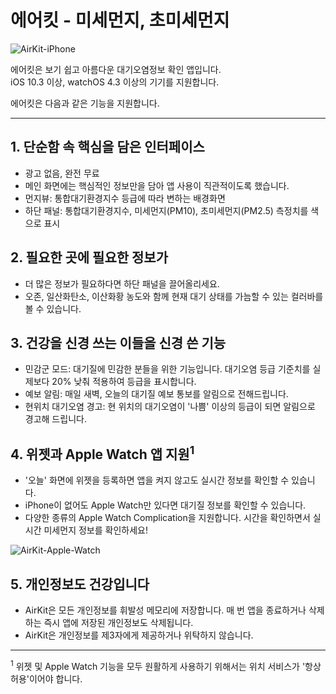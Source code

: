 # 에어킷 - 미세먼지, 초미세먼지

![AirKit-iPhone](https://github.com/naturale0/AirKit-Support/raw/master/images/AirKit-promo.001.jpeg)

에어킷은 보기 쉽고 아름다운 대기오염정보 확인 앱입니다.  
iOS 10.3 이상, watchOS 4.3 이상의 기기를 지원합니다.

에어킷은 다음과 같은 기능을 지원합니다.


---

## 1. 단순함 속 핵심을 담은 인터페이스
- 광고 없음, 완전 무료
- 메인 화면에는 핵심적인 정보만을 담아 앱 사용이 직관적이도록 했습니다.
- 먼지뷰: 통합대기환경지수 등급에 따라 변하는 배경화면
- 하단 패널: 통합대기환경지수, 미세먼지(PM10), 초미세먼지(PM2.5) 측정치를 색으로 표시

## 2. 필요한 곳에 필요한 정보가
- 더 많은 정보가 필요하다면 하단 패널을 끌어올리세요.
- 오존, 일산화탄소, 이산화황 농도와 함께 현재 대기 상태를 가늠할 수 있는 컬러바를 볼 수 있습니다.

## 3. 건강을 신경 쓰는 이들을 신경 쓴 기능
- 민감군 모드: 대기질에 민감한 분들을 위한 기능입니다. 대기오염 등급 기준치를 실제보다 20% 낮춰 적용하여 등급을 표시합니다.
- 예보 알림: 매일 새벽, 오늘의 대기질 예보 통보를 알림으로 전해드립니다.
- 현위치 대기오염 경고: 현 위치의 대기오염이 '나쁨' 이상의 등급이 되면 알림으로 경고해 드립니다.

## 4. 위젯과 Apple Watch 앱 지원<sup>1</sup>
- '오늘' 화면에 위젯을 등록하면 앱을 켜지 않고도 실시간 정보를 확인할 수 있습니다.
- iPhone이 없어도 Apple Watch만 있다면 대기질 정보를 확인할 수 있습니다.
- 다양한 종류의 Apple Watch Complication을 지원합니다. 시간을 확인하면서 실시간 미세먼지 정보를 확인하세요!

![AirKit-Apple-Watch](https://github.com/naturale0/AirKit-Support/raw/master/images/AirKit-promo.002.jpeg)

## 5. 개인정보도 건강입니다
- AirKit은 모든 개인정보를 휘발성 메모리에 저장합니다. 매 번 앱을 종료하거나 삭제하는 즉시 앱에 저장된 개인정보도 삭제됩니다.
- AirKit은 개인정보를 제3자에게 제공하거나 위탁하지 않습니다.

---

<sup>1</sup> 위젯 및 Apple Watch 기능을 모두 원활하게 사용하기 위해서는 위치 서비스가 '항상 허용'이어야 합니다.

